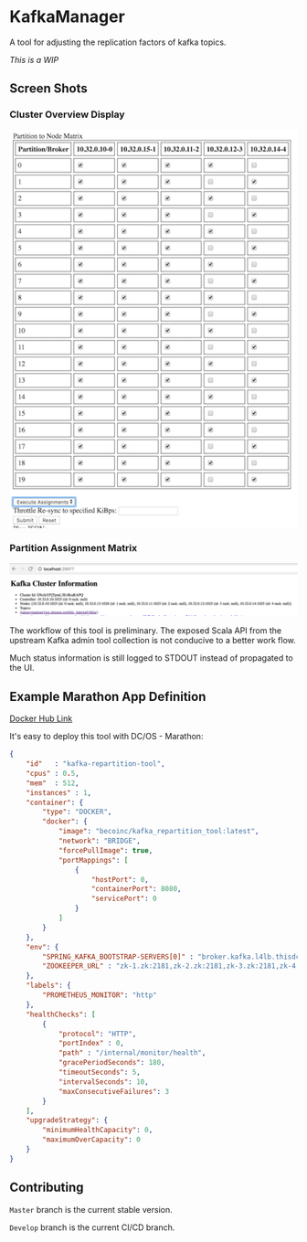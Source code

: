 # KafkaManager
A tool for adjusting the replication factors of kafka topics.

*This is a WIP*

## Screen Shots ##

### Cluster Overview Display ###
![Cluster Overview](docs/matrix.png?raw=true "Cluster Overview")


### Partition Assignment Matrix ###
![Partition Assignment Matrix](docs/topics.png?raw=true "Partition Assignment Matrix")

The workflow of this tool is preliminary. The exposed
Scala API from the upstream Kafka admin tool collection
is not conducive to a better work flow.

Much status information is still logged to STDOUT instead of propagated to the UI.

## Example Marathon App Definition ##

[Docker Hub Link](https://hub.docker.com/r/becoinc/kafka_repartition_tool/)

It's easy to deploy this tool with DC/OS - Marathon:

```json
{
    "id"   : "kafka-repartition-tool",
    "cpus" : 0.5,
    "mem"  : 512,
    "instances" : 1,
    "container": {
        "type": "DOCKER",
        "docker": {
            "image": "becoinc/kafka_repartition_tool:latest",
            "network": "BRIDGE",
            "forcePullImage": true,
            "portMappings": [
                {
                    "hostPort": 0,
                    "containerPort": 8080,
                    "servicePort": 0
                }
            ]
        }
    },
    "env": {
        "SPRING_KAFKA_BOOTSTRAP-SERVERS[0]" : "broker.kafka.l4lb.thisdcos.directory:9092",
        "ZOOKEEPER_URL" : "zk-1.zk:2181,zk-2.zk:2181,zk-3.zk:2181,zk-4.zk:2181,zk-5.zk:2181/dcos-service-kafka"
    },
    "labels": {
        "PROMETHEUS_MONITOR": "http"
    },
    "healthChecks": [
        {
            "protocol": "HTTP",
            "portIndex" : 0,
            "path" : "/internal/monitor/health",
            "gracePeriodSeconds": 180,
            "timeoutSeconds": 5,
            "intervalSeconds": 10,
            "maxConsecutiveFailures": 3
        }
    ],
    "upgradeStrategy": {
        "minimumHealthCapacity": 0,
        "maximumOverCapacity": 0
    }
}
```

## Contributing ##

`Master` branch is the current stable version.

`Develop` branch is the current CI/CD branch. 